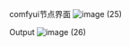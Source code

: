 comfyui节点界面
![image (25)](https://github.com/SimithWang/comfyui-renameImages/assets/40049710/81ccf6da-d312-41a4-9ace-7439c02d0996)

Output
![image (26)](https://github.com/SimithWang/comfyui-renameImages/assets/40049710/01d9beb4-4774-4887-a652-3664da1ac059)
